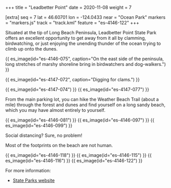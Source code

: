 +++
title = "Leadbetter Point"
date = 2020-11-08
weight = 7

[extra]
seq = 7
lat = 46.60701
lon = -124.0433
near = "Ocean Park"
markers = "markers.js"
track = "track.kml"
feature = "es-4146-122"
+++

Situated at the tip of Long Beach Peninsula, Leadbetter Point State Park offers an excellent opportunity to get away from it all by clamming, birdwatching, or just enjoying the unending thunder of the ocean trying to climb up onto the dunes.

{{ es_image(id="es-4146-075", caption="On the east side of the peninsula, long stretches of marshy shoreline bring in birdwatchers and dog-walkers.") }}

{{ es_image(id="es-4147-072", caption="Digging for clams.") }}

{{ es_image(id="es-4147-074") }}
{{ es_image(id="es-4147-077") }}

From the main parking lot, you can hike the Weather Beach Trail (about a mile) through the forest and dunes and find yourself on a long sandy beach, which you may have almost entirely to yourself.

{{ es_image(id="es-4146-081") }}
{{ es_image(id="es-4146-097") }}
{{ es_image(id="es-4146-099") }}

Social distancing? Sure, no problem!

Most of the footprints on the beach are not human.

{{ es_image(id="es-4146-118") }}
{{ es_image(id="es-4146-115") }}
{{ es_image(id="es-4146-116") }}
{{ es_image(id="es-4146-122") }}

For more information:

* [State Parks website](https://parks.state.wa.us/537/Leadbetter-Point)
